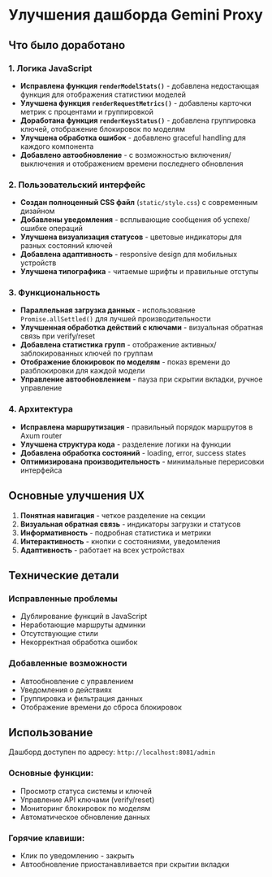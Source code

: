 # Улучшения дашборда Gemini Proxy

## Что было доработано

### 1. Логика JavaScript
- **Исправлена функция `renderModelStats()`** - добавлена недостающая функция для отображения статистики моделей
- **Улучшена функция `renderRequestMetrics()`** - добавлены карточки метрик с процентами и группировкой
- **Доработана функция `renderKeysStatus()`** - добавлена группировка ключей, отображение блокировок по моделям
- **Улучшена обработка ошибок** - добавлено graceful handling для каждого компонента
- **Добавлено автообновление** - с возможностью включения/выключения и отображением времени последнего обновления

### 2. Пользовательский интерфейс
- **Создан полноценный CSS файл** (`static/style.css`) с современным дизайном
- **Добавлены уведомления** - всплывающие сообщения об успехе/ошибке операций
- **Улучшена визуализация статусов** - цветовые индикаторы для разных состояний ключей
- **Добавлена адаптивность** - responsive design для мобильных устройств
- **Улучшена типографика** - читаемые шрифты и правильные отступы

### 3. Функциональность
- **Параллельная загрузка данных** - использование `Promise.allSettled()` для лучшей производительности
- **Улучшенная обработка действий с ключами** - визуальная обратная связь при verify/reset
- **Добавлена статистика групп** - отображение активных/заблокированных ключей по группам
- **Отображение блокировок по моделям** - показ времени до разблокировки для каждой модели
- **Управление автообновлением** - пауза при скрытии вкладки, ручное управление

### 4. Архитектура
- **Исправлена маршрутизация** - правильный порядок маршрутов в Axum router
- **Улучшена структура кода** - разделение логики на функции
- **Добавлена обработка состояний** - loading, error, success states
- **Оптимизирована производительность** - минимальные перерисовки интерфейса

## Основные улучшения UX

1. **Понятная навигация** - четкое разделение на секции
2. **Визуальная обратная связь** - индикаторы загрузки и статусов
3. **Информативность** - подробная статистика и метрики
4. **Интерактивность** - кнопки с состояниями, уведомления
5. **Адаптивность** - работает на всех устройствах

## Технические детали

### Исправленные проблемы
- Дублирование функций в JavaScript
- Неработающие маршруты админки
- Отсутствующие стили
- Некорректная обработка ошибок

### Добавленные возможности
- Автообновление с управлением
- Уведомления о действиях
- Группировка и фильтрация данных
- Отображение времени до сброса блокировок

## Использование

Дашборд доступен по адресу: `http://localhost:8081/admin`

### Основные функции:
- Просмотр статуса системы и ключей
- Управление API ключами (verify/reset)
- Мониторинг блокировок по моделям
- Автоматическое обновление данных

### Горячие клавиши:
- Клик по уведомлению - закрыть
- Автообновление приостанавливается при скрытии вкладки